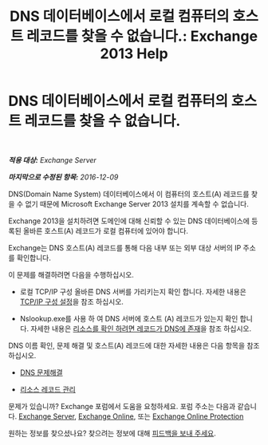 ﻿---
title: 'DNS 데이터베이스에서 로컬 컴퓨터의 호스트 레코드를 찾을 수 없습니다.: Exchange 2013 Help'
TOCTitle: DNS 데이터베이스에서 로컬 컴퓨터의 호스트 레코드를 찾을 수 없습니다.
ms:assetid: 2f18cb65-29fe-4b72-8d68-52fd503d5673
ms:mtpsurl: https://technet.microsoft.com/ko-kr/library/ms.exch.setupreadiness.hostrecordmissing(v=EXCHG.150)
ms:contentKeyID: 50482755
ms.date: 05/22/2018
mtps_version: v=EXCHG.150
ms.translationtype: MT
---

# DNS 데이터베이스에서 로컬 컴퓨터의 호스트 레코드를 찾을 수 없습니다.

 

_**적용 대상:** Exchange Server_

_**마지막으로 수정된 항목:** 2016-12-09_

DNS(Domain Name System) 데이터베이스에서 이 컴퓨터의 호스트(A) 레코드를 찾을 수 없기 때문에 Microsoft Exchange Server 2013 설치를 계속할 수 없습니다.

Exchange 2013을 설치하려면 도메인에 대해 신뢰할 수 있는 DNS 데이터베이스에 등록된 올바른 호스트(A) 레코드가 로컬 컴퓨터에 있어야 합니다.

Exchange는 DNS 호스트(A) 레코드를 통해 다음 내부 또는 외부 대상 서버의 IP 주소를 확인합니다.

이 문제를 해결하려면 다음을 수행하십시오.

  - 로컬 TCP/IP 구성 올바른 DNS 서버를 가리키는지 확인 합니다. 자세한 내용은 [TCP/IP 구성 설정](https://go.microsoft.com/fwlink/p/?linkid=108281)을 참조 하십시오.

  - Nslookup.exe를 사용 하 여 DNS 서버에 호스트 (A) 레코드가 있는지 확인 합니다. 자세한 내용은 [리소스를 확인 하려면 레코드가 DNS에 존재](https://go.microsoft.com/fwlink/?linkid=63001)을 참조 하십시오.

DNS 이름 확인, 문제 해결 및 호스트(A) 레코드에 대한 자세한 내용은 다음 항목을 참조하십시오.

  - [DNS 문제해결](https://go.microsoft.com/fwlink/p/?linkid=294828)

  - [리소스 레코드 관리](https://go.microsoft.com/fwlink/p/?linkid=294829)

문제가 있습니까? Exchange 포럼에서 도움을 요청하세요. 포럼 주소는 다음과 같습니다. [Exchange Server](https://go.microsoft.com/fwlink/p/?linkid=60612), [Exchange Online](https://go.microsoft.com/fwlink/p/?linkid=267542), 또는 [Exchange Online Protection](https://go.microsoft.com/fwlink/p/?linkid=285351)

원하는 정보를 찾으셨나요? 찾으려는 정보에 대해 [피드백을 보내 주세요](mailto:exsetuphelpfeedback@microsoft.com?subject=exchange%202013%20setup%20help%20feedback).

